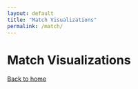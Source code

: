 ```yaml
---
layout: default
title: "Match Visualizations"
permalink: /match/
---
```


# Match Visualizations


[Back to home](https://ajsportstat.github.io/nwsl-2025)
